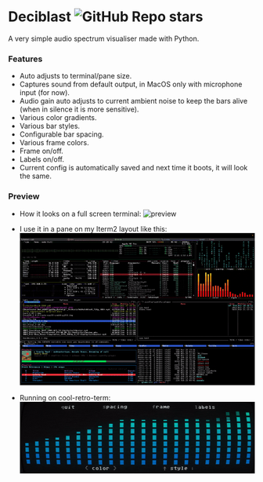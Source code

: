 # Deciblast ![GitHub Repo stars](https://img.shields.io/github/stars/pedrocatalao/deciblast)

A very simple audio spectrum visualiser made with Python.

### Features
* Auto adjusts to terminal/pane size.
* Captures sound from default output, in MacOS only with microphone input (for now).
* Audio gain auto adjusts to current ambient noise to keep the bars alive (when in silence it is more sensitive).
* Various color gradients.
* Various bar styles.
* Configurable bar spacing.
* Various frame colors.
* Frame on/off.
* Labels on/off.
* Current config is automatically saved and next time it boots, it will look the same.

### Preview
* How it looks on a full screen terminal:
![preview](docs/deciblast2.gif)

* I use it in a pane on my Iterm2 layout like this:
![preview](docs/cool-term-layout.gif)

* Running on cool-retro-term:
![preview](docs/cool-retro-term-2.gif)
